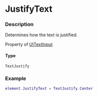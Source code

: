 # JustifyText

### Description

Determines how the text is justified.

Property of [UITextInput](/classes/UITextInput/)

#### Type

`TextJustify`

### Example

```lua
element.JustifyText = TextJustify.Center
```
